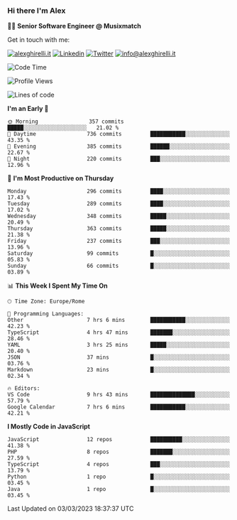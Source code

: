 ### Hi there I'm Alex

👨‍💻 __Senior Software Engineer @ Musixmatch__

Get in touch with me:

[![alexghirelli.it](https://img.shields.io/static/v1?label=alexghirelli.it&message=%20&color=red&logo=&style=flat-square&logoColor=white)](https://www.alexghirelli.it/)
[![Linkedin](https://img.shields.io/static/v1?label=Linkedin&message=%20&color=blue&logo=Linkedin&style=flat-square&logoColor=white)](https://linkedin.com/in/alexghirelli)
[![Twitter](https://img.shields.io/static/v1?label=Twitter&message=%20&color=blue&logo=Twitter&style=flat-square&logoColor=white)](https://twitter.com/alexGhirelli)
[![info@alexghirelli.it](https://img.shields.io/static/v1?label=info@alexghirelli.it&message=%20&color=red&logo=gmail&style=flat-square&logoColor=white)](mailto:info@alexghirelli.it)

<!--START_SECTION:waka-->
![Code Time](http://img.shields.io/badge/Code%20Time-7%2C359%20hrs%207%20mins-blue)

![Profile Views](http://img.shields.io/badge/Profile%20Views-3-blue)

![Lines of code](https://img.shields.io/badge/From%20Hello%20World%20I%27ve%20Written-11.6%20million%20lines%20of%20code-blue)

**I'm an Early 🐤** 

```text
🌞 Morning                357 commits         █████░░░░░░░░░░░░░░░░░░░░   21.02 % 
🌆 Daytime                736 commits         ███████████░░░░░░░░░░░░░░   43.35 % 
🌃 Evening                385 commits         ██████░░░░░░░░░░░░░░░░░░░   22.67 % 
🌙 Night                  220 commits         ███░░░░░░░░░░░░░░░░░░░░░░   12.96 % 
```
📅 **I'm Most Productive on Thursday** 

```text
Monday                   296 commits         ████░░░░░░░░░░░░░░░░░░░░░   17.43 % 
Tuesday                  289 commits         ████░░░░░░░░░░░░░░░░░░░░░   17.02 % 
Wednesday                348 commits         █████░░░░░░░░░░░░░░░░░░░░   20.49 % 
Thursday                 363 commits         █████░░░░░░░░░░░░░░░░░░░░   21.38 % 
Friday                   237 commits         ███░░░░░░░░░░░░░░░░░░░░░░   13.96 % 
Saturday                 99 commits          █░░░░░░░░░░░░░░░░░░░░░░░░   05.83 % 
Sunday                   66 commits          █░░░░░░░░░░░░░░░░░░░░░░░░   03.89 % 
```


📊 **This Week I Spent My Time On** 

```text
🕑︎ Time Zone: Europe/Rome

💬 Programming Languages: 
Other                    7 hrs 6 mins        ███████████░░░░░░░░░░░░░░   42.23 % 
TypeScript               4 hrs 47 mins       ███████░░░░░░░░░░░░░░░░░░   28.46 % 
YAML                     3 hrs 25 mins       █████░░░░░░░░░░░░░░░░░░░░   20.40 % 
JSON                     37 mins             █░░░░░░░░░░░░░░░░░░░░░░░░   03.76 % 
Markdown                 23 mins             █░░░░░░░░░░░░░░░░░░░░░░░░   02.34 % 

🔥 Editors: 
VS Code                  9 hrs 43 mins       ██████████████░░░░░░░░░░░   57.79 % 
Google Calendar          7 hrs 6 mins        ███████████░░░░░░░░░░░░░░   42.21 % 
```

**I Mostly Code in JavaScript** 

```text
JavaScript               12 repos            ██████████░░░░░░░░░░░░░░░   41.38 % 
PHP                      8 repos             ███████░░░░░░░░░░░░░░░░░░   27.59 % 
TypeScript               4 repos             ███░░░░░░░░░░░░░░░░░░░░░░   13.79 % 
Python                   1 repo              █░░░░░░░░░░░░░░░░░░░░░░░░   03.45 % 
Java                     1 repo              █░░░░░░░░░░░░░░░░░░░░░░░░   03.45 % 
```




 Last Updated on 03/03/2023 18:37:37 UTC
<!--END_SECTION:waka-->
